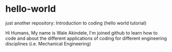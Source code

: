 # hello-world
just another repository: Introduction to coding (hello world tutorial)

Hi Humans, 
My name is Wale Akindele, I'm joined github to learn how to code and about the different applications of 
coding for different engineering disciplines (i.e. Mechanical Engineering)
